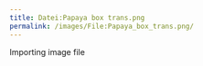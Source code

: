 ```yaml
---
title: Datei:Papaya box trans.png
permalink: /images/File:Papaya_box_trans.png/
---
```


Importing image file